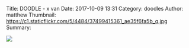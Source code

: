 Title: DOODLE - x van
Date: 2017-10-09 13:31
Category: doodles
Author: matthew
Thumbnail: https://c1.staticflickr.com/5/4484/37499415361_ae35f6fa5b_q.jpg
Summary: 

![](https://c1.staticflickr.com/5/4484/37499415361_ae35f6fa5b_b.jpg)
